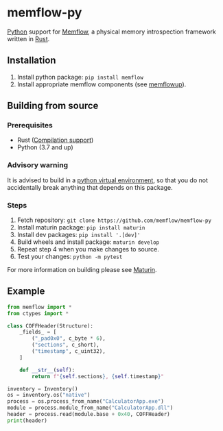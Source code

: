 # memflow-py

[Python] support for [Memflow], a physical memory introspection framework written in [Rust].

## Installation

1. Install python package: `pip install memflow`
2. Install appropriate memflow components (see [memflowup]).

## Building from source

### Prerequisites

- Rust ([Compilation support](https://github.com/memflow/memflow#compilation-support))
- Python (3.7 and up)

### Advisory warning

It is advised to build in a [python virtual environment](https://docs.python.org/3/tutorial/venv.html), so that you do not accidentally break anything that depends on this package.

### Steps

1. Fetch repository: `git clone https://github.com/memflow/memflow-py`
2. Install maturin package: `pip install maturin`
3. Install dev packages: `pip install '.[dev]'`
4. Build wheels and install package: `maturin develop`
5. Repeat step 4 when you make changes to source.
6. Test your changes: `python -m pytest`

For more information on building please see [Maturin].

## Example

```py
from memflow import *
from ctypes import *

class COFFHeader(Structure):
    _fields_ = [
        ("_pad0x0", c_byte * 6),
        ("sections", c_short),
        ("timestamp", c_uint32),
    ]

    def __str__(self):
        return f"{self.sections}, {self.timestamp}"

inventory = Inventory()
os = inventory.os("native")
process = os.process_from_name("CalculatorApp.exe")
module = process.module_from_name("CalculatorApp.dll")
header = process.read(module.base + 0x40, COFFHeader)
print(header)
```

[Memflow]: https://github.com/memflow/memflow
[memflowup]: https://github.com/memflow/memflowup
[Rust]: https://rust-lang.org/
[Python]: https://python.org/
[Maturin]: https://github.com/PyO3/maturin
